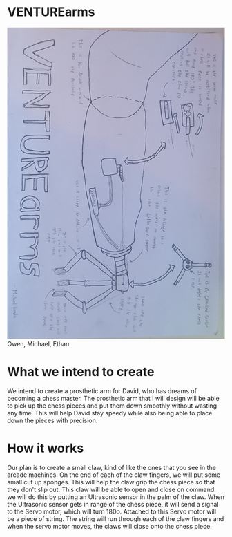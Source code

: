 # VENTUREarms
![Pictorial](.workingDocuments/Pictorial.jpg)
Owen, Michael, Ethan

# What we intend to create
We intend to create a prosthetic arm for David, who has dreams of becoming a chess master. The prosthetic arm that I will design will be able to pick up the chess pieces and put them down smoothly without wasting any time. This will help David stay speedy while also being able to place down the pieces with precision. 

# How it works 
Our plan is to create a small claw, kind of like the ones that you see in the arcade machines. On the end of each of the claw fingers, we will put some small cut up sponges. This will help the claw grip the chess piece so that they don't slip out. This claw will be able to open and close on command. we will do this by putting an Ultrasonic sensor in the palm of the claw. When the Ultrasonic sensor gets in range of the chess piece, it will send a signal to the Servo motor, which will turn 180o. Attached to this Servo motor will be a piece of string. The string will run through each of the claw fingers and when the servo motor moves, the claws will close onto the chess piece. 
